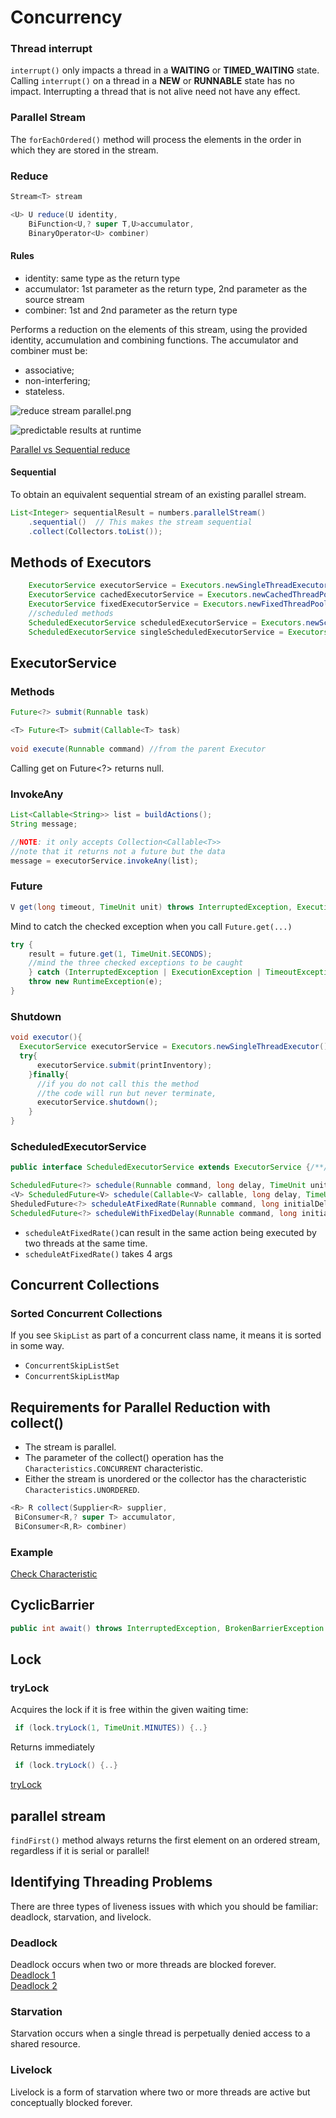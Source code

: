# Concurrency
### Thread interrupt
`interrupt()` only impacts a thread in a **WAITING** or **TIMED_WAITING** state.  
Calling `interrupt()` on a thread in a **NEW** or **RUNNABLE** state has no impact.
Interrupting a thread that is not alive need not have any effect.

### Parallel Stream
The `forEachOrdered()` method will process the elements in the order in which they are stored in the
stream.
### Reduce
```java
Stream<T> stream

<U> U reduce(U identity,
    BiFunction<U,? super T,U>accumulator,
    BinaryOperator<U> combiner)
```
#### Rules
- identity: same type as the return type
- accumulator: 1st parameter as the return type, 2nd parameter as the source stream
- combiner: 1st and 2nd parameter as the return type

Performs a reduction on the elements of this stream, using the provided identity, accumulation and
combining functions. 
The accumulator and combiner must be:
* associative;
* non-interfering;
* stateless.

![reduce stream parallel.png](images/reduce-parallel.png)

![predictable results at runtime](images/reduce-parallel-predeterminate.png)

[Parallel vs Sequential reduce](../src/main/java/org/enricogiurin/ocp17/book/ch13/parallelstream/ReduceParallelVsSequential.java)

#### Sequential
To obtain an equivalent sequential stream of an existing parallel stream.
```java
List<Integer> sequentialResult = numbers.parallelStream()
    .sequential()  // This makes the stream sequential
    .collect(Collectors.toList());
```

## Methods of Executors
```java
    ExecutorService executorService = Executors.newSingleThreadExecutor();
    ExecutorService cachedExecutorService = Executors.newCachedThreadPool();
    ExecutorService fixedExecutorService = Executors.newFixedThreadPool(10);
    //scheduled methods
    ScheduledExecutorService scheduledExecutorService = Executors.newScheduledThreadPool(10);
    ScheduledExecutorService singleScheduledExecutorService = Executors.newSingleThreadScheduledExecutor();
```

## ExecutorService
### Methods

```java
Future<?> submit(Runnable task)

<T> Future<T> submit(Callable<T> task)
    
void execute(Runnable command) //from the parent Executor
```
Calling get on Future<?> returns null.

### InvokeAny
```java
List<Callable<String>> list = buildActions();
String message;

//NOTE: it only accepts Collection<Callable<T>>
//note that it returns not a future but the data
message = executorService.invokeAny(list);
```
### Future
```java
V get(long timeout, TimeUnit unit) throws InterruptedException, ExecutionException,TimeoutException
```
Mind to catch the checked exception when you call `Future.get(...)`
```java
try {
    result = future.get(1, TimeUnit.SECONDS);
    //mind the three checked exceptions to be caught
    } catch (InterruptedException | ExecutionException | TimeoutException e) {
    throw new RuntimeException(e);
}
```

### Shutdown
```java
void executor(){
  ExecutorService executorService = Executors.newSingleThreadExecutor();
  try{
      executorService.submit(printInventory);
    }finally{
      //if you do not call this the method
      //the code will run but never terminate,
      executorService.shutdown();
    }
}
```

### ScheduledExecutorService
```java
public interface ScheduledExecutorService extends ExecutorService {/**/}
```

```java
ScheduledFuture<?> schedule(Runnable command, long delay, TimeUnit unit);
<V> ScheduledFuture<V> schedule(Callable<V> callable, long delay, TimeUnit unit)
SheduledFuture<?> scheduleAtFixedRate(Runnable command, long initialDelay, long period, TimeUnit unit
ScheduledFuture<?> scheduleWithFixedDelay(Runnable command, long initialDelay, long delay, TimeUnit unit)
```
- `scheduleAtFixedRate()`can result in the same action being executed by two threads at the same time.
- `scheduleAtFixedRate()` takes 4 args
## Concurrent Collections
### Sorted Concurrent Collections
If you see `SkipList` as part of a concurrent class name, it means it is sorted in some way.
 - `ConcurrentSkipListSet`
 - `ConcurrentSkipListMap`

## Requirements for Parallel Reduction with collect()
* The stream is parallel.
* The parameter of the collect() operation has the `Characteristics.CONCURRENT` characteristic.
* Either the stream is unordered or the collector has the characteristic `Characteristics.UNORDERED`.
```java
<R> R collect(Supplier<R> supplier,
 BiConsumer<R,? super T> accumulator,
 BiConsumer<R,R> combiner)
```

### Example

[Check Characteristic](../src/main/java/org/enricogiurin/ocp17/book/ch13/parallelstream/CollectorCharacteristic.java)

## CyclicBarrier
```java
public int await() throws InterruptedException, BrokenBarrierException {...}
```

## Lock
### tryLock
Acquires the lock if it is free within the given waiting time:
```java
 if (lock.tryLock(1, TimeUnit.MINUTES)) {..}
```
Returns immediately
```java
 if (lock.tryLock() {..}
```
[tryLock](../src/main/java/org/enricogiurin/ocp17/book/ch13/lock/UseOfLock.java)

## parallel stream
`findFirst()` method always returns the first element on an ordered stream, regardless if it is serial or parallel!

## Identifying Threading Problems
There are three types of liveness issues with which you should be familiar: deadlock, starvation, and livelock.
### Deadlock
Deadlock occurs when two or more threads are blocked forever.   
[Deadlock 1](../src/main/java/org/enricogiurin/ocp17/book/ch13/DeadlockProblem.java)   
[Deadlock 2](../src/main/java/org/enricogiurin/ocp17/book/ch13/DeadlockSimulation.java)
### Starvation
Starvation occurs when a single thread is perpetually denied access to a shared resource.
### Livelock
Livelock is a form of starvation where two or more threads are active but conceptually blocked forever.